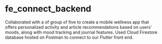 # fe_connect_backend

Collaborated with a of group of five to create a mobile wellness app that offers personalized activity and article recommendations based on users' moods, along with mood tracking and journal features. Used Cloud Firestore database hosted on Postman to connect to our Flutter front end.

